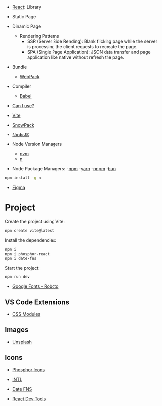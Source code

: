 

- [React](https://react.dev/): Library

- Static Page
- Dinamic Page
  - Rendering Patterns
    - SSR (Server Side Rending): Blank flicking page while the server is processing the client requests to recreate the page.
    - SPA (Single Page Application): JSON data transfer and page application like native without refresh the page.

- Bundle
  - [WebPack](https://webpack.js.org/)

- Compiler
  - [Babel](https://babeljs.io/)

- [Can I use?](https://caniuse.com/)

- [Vite](https://vitejs.dev/)

- [SnowPack](https://www.snowpack.dev/)

- [NodeJS](https://nodejs.org/)

- Node Version Managers
  - [nvm]()
  - [n](https://github.com/tj/n)

- Node Package Managers:
  -[npm](https://www.npmjs.com/)
  -[yarn](https://yarnpkg.com/)
  -[pnpm]()
  -[bun]()

```sh
npm install -g n
```

- [Figma](https://www.figma.com/design/wHKaat7bsKFd2cBYcptapR/Ignite-Feed?node-id=0-1&t=7xhRvvkVYsoZ55RG-0)


# Project

Create the project using Vite:
```sh
npm create vite@latest
```

Install the dependencies:
```sh
npm i
npm i phosphor-react
npm i date-fns
```

Start the project:
```sh
npm run dev
```

- [Google Fonts - Roboto](https://fonts.google.com/selection/embed)

## VS Code Extensions
- [CSS Modules](https://marketplace.visualstudio.com/items?itemName=clinyong.vscode-css-modules)

## Images
- [Unsplash](https://unsplash.com/pt-br)

## Icons
- [Phosphor Icons](https://phosphoricons.com/)

- [INTL](https://developer.mozilla.org/pt-BR/docs/Web/JavaScript/Reference/Global_Objects/Intl)
- [Date FNS](https://date-fns.org/)


- [React Dev Tools](https://react.dev/learn/react-developer-tools)